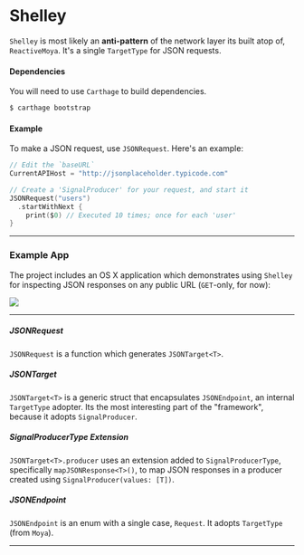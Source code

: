 # Shelley

`Shelley` is most likely an **anti-pattern** of the network layer its built atop of, `ReactiveMoya`. It's a single `TargetType` for JSON requests.

#### Dependencies

You will need to use `Carthage` to build dependencies.

```bash
$ carthage bootstrap
```

#### Example

To make a JSON request, use `JSONRequest`. Here's an example:

```swift
// Edit the `baseURL`
CurrentAPIHost = "http://jsonplaceholder.typicode.com"

// Create a 'SignalProducer' for your request, and start it
JSONRequest("users")
  .startWithNext {
    print($0) // Executed 10 times; once for each 'user'
}
```

<hr/>

### Example App

The project includes an OS X application which demonstrates using `Shelley` for inspecting JSON responses on any public URL (`GET`-only, for now):

![](http://cl.ly/2u2H0l2B0E3b/ShelleyApp.png)

<hr/>

##### JSONRequest

`JSONRequest` is a function which generates `JSONTarget<T>`.

##### JSONTarget<T>

`JSONTarget<T>` is a generic struct that encapsulates `JSONEndpoint`, an internal `TargetType` adopter. Its the most interesting part of the "framework", because it adopts `SignalProducer`.

##### SignalProducerType Extension

`JSONTarget<T>.producer` uses an extension added to `SignalProducerType`, specifically `mapJSONResponse<T>()`, to map JSON responses in a producer created using `SignalProducer(values: [T])`.

##### JSONEndpoint

`JSONEndpoint` is an enum with a single case, `Request`. It adopts `TargetType` (from `Moya`).

<hr/>
